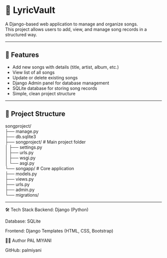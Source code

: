 # 🎵 LyricVault

A Django-based web application to manage and organize songs.  
This project allows users to add, view, and manage song records in a structured way.

---

## 🚀 Features

- Add new songs with details (title, artist, album, etc.)
- View list of all songs
- Update or delete existing songs
- Django Admin panel for database management
- SQLite database for storing song records
- Simple, clean project structure

---

## 📂 Project Structure

songproject/<br>
├── manage.py<br>
├── db.sqlite3<br>
├── songproject/ # Main project folder<br>
│ ├── settings.py<br>
│ ├── urls.py<br>
│ ├── wsgi.py<br>
│ └── asgi.py<br>
└── songapp/ # Core application<br>
├── models.py<br>
├── views.py<br>
├── urls.py<br>
├── admin.py<br>
└── migrations/<br>

---


🛠️ Tech Stack
Backend: Django (Python)

Database: SQLite

Frontend: Django Templates (HTML, CSS, Bootstrap)

👨‍💻 Author
PAL MIYANI

GitHub: palmiyani

